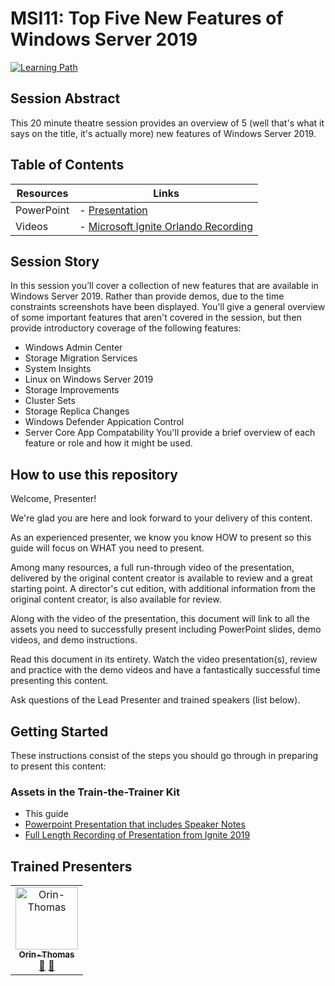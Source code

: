 # MSI11: Top Five New Features of Windows Server 2019

[![Learning Path](https://img.shields.io/badge/Learning%20Path-MSI-fe5e00?logo=microsoft)](https://github.com/microsoft/ignite-learning-paths-training-msi)

## Session Abstract

This 20 minute theatre session provides an overview of 5 (well that's what it says on the title, it's actually more) new features of Windows Server 2019.

## Table of Contents

| Resources         | Links                            |
|-------------------|----------------------------------|
| PowerPoint        | - [Presentation](presentations.md) |
| Videos            | - [Microsoft Ignite Orlando Recording](https://globaleventcdn.blob.core.windows.net/assets/msi/msi11/MSI_11_IGNITE.mp4) |

## Session Story

In this session you’ll cover a collection of new features that are available in Windows Server 2019. Rather than provide demos, due to the time constraints screenshots have been displayed. You'll give a general overview of some important features that aren't covered in the session, but then provide introductory coverage of the following features:
- Windows Admin Center
- Storage Migration Services
- System Insights
- Linux on Windows Server 2019
- Storage Improvements
- Cluster Sets
- Storage Replica Changes
- Windows Defender Appication Control
- Server Core App Compatability
You'll provide a brief overview of each feature or role and how it might be used.

## How to use this repository

Welcome, Presenter!

We're glad you are here and look forward to your delivery of this content.

As an experienced presenter, we know you know HOW to present so this guide will focus on WHAT you need to present.

Among many resources, a full run-through video of the presentation, delivered by the original content creator is available to review and a great starting point. A director's cut edition, with additional information from the original content creator, is also available for review.

Along with the video of the presentation, this document will link to all the assets you need to successfully present including PowerPoint slides, demo videos, and demo instructions.

Read this document in its entirety. Watch the video presentation(s), review and practice with the demo videos and have a fantastically successful time presenting this content.

Ask questions of the Lead Presenter and trained speakers (list below).

## Getting Started

These instructions consist of the steps you should go through in preparing to present this content:

### Assets in the Train-the-Trainer Kit

- This guide
- [Powerpoint Presentation that includes Speaker Notes](https://globaleventcdn.blob.core.windows.net/assets/msi/msi11/MSI11_Top_5_New_Features_Server_2019-RTM.pptx)
- [Full Length Recording of Presentation from Ignite 2019](https://globaleventcdn.blob.core.windows.net/assets/msi/msi11/MSI_11_IGNITE.mp4)


## Trained Presenters

<!-- ALL-CONTRIBUTORS-LIST:START - Do not remove or modify this section -->
<!-- prettier-ignore -->

<table>
<tr>
    <td align="center"><a href="http://orinthomas.com">
        <img src="https://avatars1.githubusercontent.com/u/44561273?s=460&v=4" width="100px;" alt="Orin-Thomas"/><br />
        <sub><b>Orin-Thomas</b></sub></a><br />
            <a href="https://github.com/microsoft/ignite-learning-paths-training-afun/commits?author=Orin-Thomas" title="talk">📢</a>
            <a href="https://github.com/microsoft/ignite-learning-paths-training-afun/commits?author=Orin-Thomas" title="Documentation">📖</a> 
    </td>
</tr></table>

<!-- ALL-CONTRIBUTORS-LIST:END -->